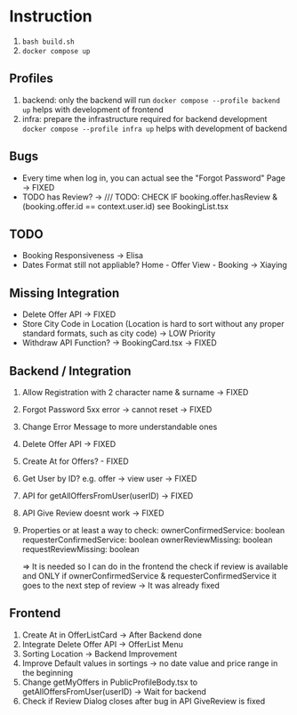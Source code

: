 # Instruction
1. `bash build.sh`
2. `docker compose up` 
## Profiles
1. backend: only the backend will run  `docker compose --profile backend up` helps with development of frontend
2. infra: prepare the infrastructure required for backend development `docker compose --profile infra up` helps with development of backend


## Bugs
- Every time when log in, you can actual see the "Forgot Password" Page -> FIXED
- TODO has Review? ->  /// TODO: CHECK IF booking.offer.hasReview & (booking.offer.id == context.user.id) see BookingList.tsx


## TODO
- Booking Responsiveness -> Elisa
- Dates Format still not appliable? Home - Offer View - Booking -> Xiaying


## Missing Integration
- Delete Offer API -> FIXED
- Store City Code in Location (Location is hard to sort without any proper standard formats, such as city code) -> LOW Priority
- Withdraw API Function? -> BookingCard.tsx -> FIXED

## Backend / Integration
1. Allow Registration with 2 character name & surname -> FIXED
2. Forgot Password 5xx error -> cannot reset -> FIXED
3. Change Error Message to more understandable ones
4. Delete Offer API -> FIXED
5. Create At for Offers? - FIXED
6. Get User by ID? e.g. offer -> view user -> FIXED
7. API for getAllOffersFromUser(userID) -> FIXED
8. API Give Review doesnt work -> FIXED
9. Properties or at least a way to check: 
    ownerConfirmedService: boolean
    requesterConfirmedService: boolean
    ownerReviewMissing: boolean
    requestReviewMissing: boolean

    => It is needed so I can do in the frontend the check if review is available and ONLY if ownerConfirmedService & requesterConfirmedService it goes to the next step of review -> It was already fixed

## Frontend
1. Create At in OfferListCard -> After Backend done
2. Integrate Delete Offer API -> OfferList Menu
3. Sorting Location -> Backend Improvement
4. Improve Default values in sortings -> no date value and price range in the beginning
5. Change getMyOffers in PublicProfileBody.tsx to getAllOffersFromUser(userID) -> Wait for backend
6. Check if Review Dialog closes after bug in API GiveReview is fixed